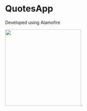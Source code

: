 # QuotesApp
Developed using Alamofire

<img src="https://user-images.githubusercontent.com/114837272/211629064-55b4d5cb-4680-4181-bede-115a495aa0b4.mp4" width="245"/>.



